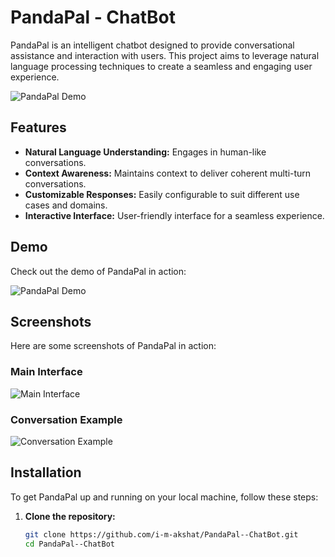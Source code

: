 # PandaPal - ChatBot

PandaPal is an intelligent chatbot designed to provide conversational assistance and interaction with users. This project aims to leverage natural language processing techniques to create a seamless and engaging user experience.

![PandaPal Demo](demo/demo.gif)

## Features

- **Natural Language Understanding:** Engages in human-like conversations.
- **Context Awareness:** Maintains context to deliver coherent multi-turn conversations.
- **Customizable Responses:** Easily configurable to suit different use cases and domains.
- **Interactive Interface:** User-friendly interface for a seamless experience.

## Demo

Check out the demo of PandaPal in action:

![PandaPal Demo](demo/demo.gif)

## Screenshots

Here are some screenshots of PandaPal in action:

### Main Interface

![Main Interface](screenshots/main_interface.png)

### Conversation Example

![Conversation Example](screenshots/conversation_example.png)

## Installation

To get PandaPal up and running on your local machine, follow these steps:

1. **Clone the repository:**

   ```sh
   git clone https://github.com/i-m-akshat/PandaPal--ChatBot.git
   cd PandaPal--ChatBot
